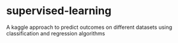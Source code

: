 # supervised-learning
A kaggle approach to predict outcomes on different datasets using classification and regression algorithms

